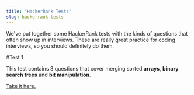 ```yaml
---
title: "HackerRank Tests"
slug: hackerrank-tests
---
```


We've put together some HackerRank tests with the kinds of questions that often show up in interviews.  These are really great practice for coding interviews, so you should definitely do them.

#Test 1

This test contains 3 questions that cover merging sorted **arrays**, **binary search trees** and **bit manipulation**.

[Take it here.](http://hr.gs/ms17-ip1-s)
